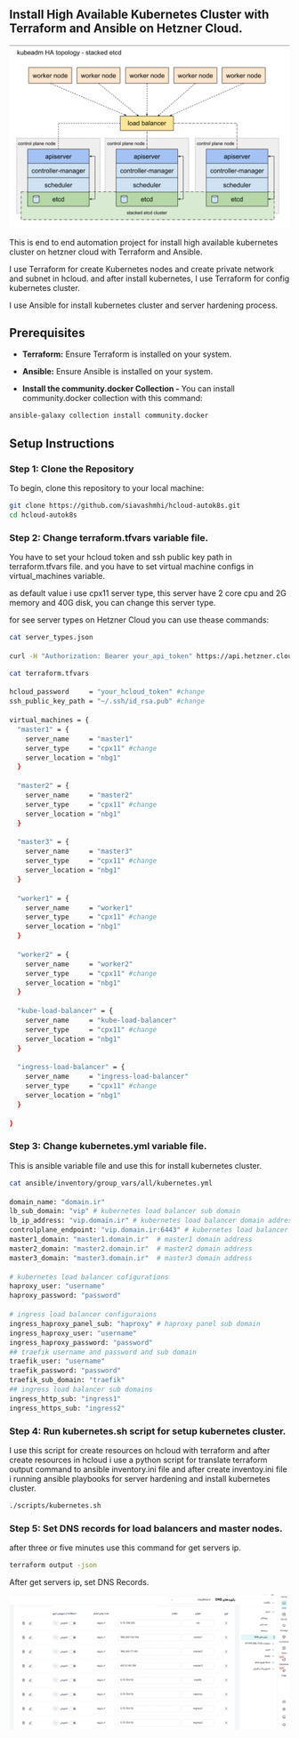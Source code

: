 ## Install High Available Kubernetes Cluster with Terraform and Ansible on Hetzner Cloud.

![Kubernetes high level design](images/kuberntes-high-level-design.png "Kubernetes high level design")

This is end to end automation project for install high available kubernetes cluster on hetzner cloud with Terraform and Ansible.

I use Terraform for create Kubernetes nodes and create private network and subnet in hcloud.
and after install kubernetes, I use Terraform for config kubernetes cluster.

I use Ansible for install kubernetes cluster and server hardening process.

## Prerequisites

- **Terraform:** Ensure Terraform is installed on your system.

- **Ansible:** Ensure Ansible is installed on your system.

- **Install the community.docker Collection -** You can install community.docker collection with this command:

```bash
ansible-galaxy collection install community.docker 
```

## Setup Instructions

### Step 1: Clone the Repository

To begin, clone this repository to your local machine:

```bash
git clone https://github.com/siavashmhi/hcloud-autok8s.git
cd hcloud-autok8s
```

### Step 2: Change terraform.tfvars variable file.

You have to set your hcloud token and ssh public key path in terraform.tfvars file.
and you have to set virtual machine configs in virtual_machines variable.

as default value i use cpx11 server type, this server have 2 core cpu and 2G memory and 40G disk, you can change this server type.

for see server types on Hetzner Cloud you can use thease commands:
```bash
cat server_types.json 

curl -H "Authorization: Bearer your_api_token" https://api.hetzner.cloud/v1/server_types
```

```bash
cat terraform.tfvars 

hcloud_password     = "your_hcloud_token" #change
ssh_public_key_path = "~/.ssh/id_rsa.pub" #change

virtual_machines = {
  "master1" = {
    server_name     = "master1"
    server_type     = "cpx11" #change
    server_location = "nbg1"
  }

  "master2" = {
    server_name     = "master2"
    server_type     = "cpx11" #change
    server_location = "nbg1"
  }

  "master3" = {
    server_name     = "master3"
    server_type     = "cpx11" #change
    server_location = "nbg1"
  }

  "worker1" = {
    server_name     = "worker1"
    server_type     = "cpx11" #change
    server_location = "nbg1"
  }

  "worker2" = {
    server_name     = "worker2"
    server_type     = "cpx11" #change
    server_location = "nbg1"
  }

  "kube-load-balancer" = {
    server_name     = "kube-load-balancer"
    server_type     = "cpx11" #change
    server_location = "nbg1"
  }

  "ingress-load-balancer" = {
    server_name     = "ingress-load-balancer"
    server_type     = "cpx11" #change
    server_location = "nbg1"
  }

}

```

### Step 3: Change kubernetes.yml variable file.

This is ansible variable file and use this for install kubernetes cluster.

```bash
cat ansible/inventory/group_vars/all/kubernetes.yml 

domain_name: "domain.ir"
lb_sub_domain: "vip" # kubernetes load balancer sub domain
lb_ip_address: "vip.domain.ir" # kubernetes load balancer domain address
controlplane_endpoint: "vip.domain.ir:6443" # kubernetes load balancer domain address
master1_domain: "master1.domain.ir"  # master1 domain address
master2_domain: "master2.domain.ir"  # master2 domain address
master3_domain: "master3.domain.ir"  # master3 domain address

# kubernetes load balancer cofigurations
haproxy_user: "username"
haproxy_password: "password"

# ingress load balancer configuraions
ingress_haproxy_panel_sub: "haproxy" # haproxy panel sub domain
ingress_haproxy_user: "username"
ingress_haproxy_password: "password"
## traefik username and password and sub domain
traefik_user: "username" 
traefik_password: "password"
traefik_sub_domain: "traefik"
## ingress load balancer sub domains
ingress_http_sub: "ingress1"
ingress_https_sub: "ingress2"

```

### Step 4: Run kubernetes.sh script for setup kubernetes cluster. 

I use this script for create resources on hcloud with terraform and after create resources in hcloud i use a python script for translate terraform output command to ansible inventory.ini file and after create inventoy.ini file i running ansible playbooks for server hardening and install kubernetes cluster.

```bash
./scripts/kubernetes.sh   
```

### Step 5: Set DNS records for load balancers and master nodes.

after three or five minutes use this command for get servers ip.

```bash
terraform output -json
```
After get servers ip, set DNS Records.

![DNS Records](images/dns-records.png "DNS Records")


